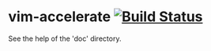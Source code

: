# vim-accelerate [![Build Status](https://travis-ci.org/emonkak/vim-accelerate.png)](https://travis-ci.org/emonkak/vim-accelerate)

See the help of the 'doc' directory.
